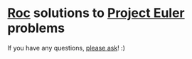 # [Roc](https://roc-lang.org) solutions to [Project Euler](https://ProjectEuler.net) problems

If you have any questions, [please ask](https://github.com/JanCVanB/project-euler-in-roc/issues)! :)

